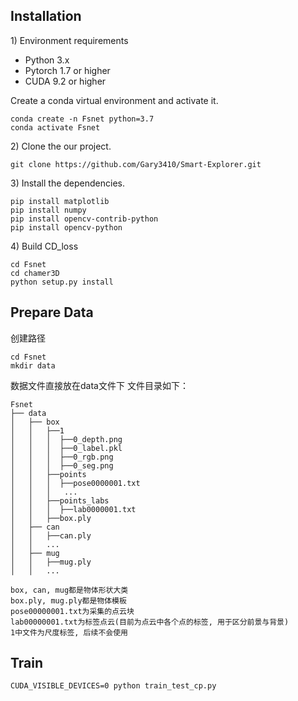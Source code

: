 ## Installation
1\) Environment requirements
* Python 3.x
* Pytorch 1.7 or higher
* CUDA 9.2 or higher

Create a conda virtual environment and activate it.
```
conda create -n Fsnet python=3.7
conda activate Fsnet
```

2\) Clone the our project.
```
git clone https://github.com/Gary3410/Smart-Explorer.git
```

3\) Install the dependencies.
```
pip install matplotlib
pip install numpy
pip install opencv-contrib-python
pip install opencv-python
```
4\) Build CD_loss
```
cd Fsnet
cd chamer3D
python setup.py install
```
## Prepare Data
创建路径
```
cd Fsnet
mkdir data
```
数据文件直接放在data文件下
文件目录如下：
```
Fsnet
├── data
│   ├── box
│   │   ├──1
│   │   │  ├──0_depth.png
│   │   │  ├──0_label.pkl
│   │   │  ├──0_rgb.png
│   │   │  ├──0_seg.png
│   │   ├──points
│   │   │  ├──pose0000001.txt
│   │   │   ...
│   │   ├──points_labs
│   │   │  ├──lab0000001.txt
│   │   ├──box.ply
│   ├── can
│   │   ├──can.ply
│   │   ...
│   ├── mug
│   │   ├──mug.ply
│   │   ...
```
```
box, can, mug都是物体形状大类
box.ply, mug.ply都是物体模板
pose00000001.txt为采集的点云块
lab00000001.txt为标签点云(目前为点云中各个点的标签, 用于区分前景与背景)
1中文件为尺度标签, 后续不会使用
```
## Train
```
CUDA_VISIBLE_DEVICES=0 python train_test_cp.py
```